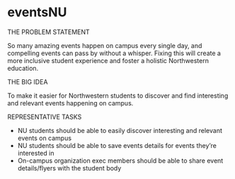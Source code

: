# eventsNU

THE PROBLEM STATEMENT

So many amazing events happen on campus every single day, and compelling events can pass by without a whisper. Fixing this will create a more inclusive student experience and foster a holistic Northwestern education.

THE BIG IDEA

To make it easier for Northwestern students to discover and find interesting and relevant events happening on campus. 

REPRESENTATIVE TASKS

- NU students should be able to easily discover interesting and relevant events on campus
- NU students should be able to save events details for events they’re interested in
- On-campus organization exec members should be able to share event details/flyers with the student body
